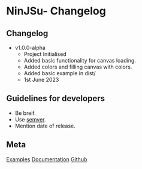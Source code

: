 # NinJSu- Changelog

## Changelog

- v1.0.0-alpha
  - Project Initialised
  - Added basic functionality for canvas loading.
  - Added colors and filling canvas with colors.
  - Added basic example in dist/
  - 1st June 2023

## Guidelines for developers

- Be breif.
- Use [semver](https://semver.org/).
- Mention date of release.

## Meta

[Examples](./examples/)
[Documentation](./documentation)
[Github](https://github.com/dragsbruh/ninjsu)
